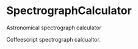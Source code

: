 SpectrographCalculator
======================

Astronomical spectrograph calculator

Coffeescript spectrograph calcualtor.
